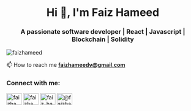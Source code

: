 <h1 align="center">Hi 👋, I'm Faiz Hameed</h1>
<h3 align="center">A passionate software developer | React | Javascript | Blockchain | Solidity</h3>

<p align="left"> <img src="https://komarev.com/ghpvc/?username=faizhameed&label=Profile%20views&color=0e75b6&style=flat" alt="faizhameed" /> </p>

📫 How to reach me **faizhameedv@gmail.com**

<h3 align="left">Connect with me:</h3>
<p align="left">
<!-- <a href="https://twitter.com/faiz_hameed1993" target="blank"><img align="center" src="https://cdn.jsdelivr.net/npm/simple-icons@3.0.1/icons/twitter.svg" alt="faiz_hameed1993" height="30" width="40" /></a> -->

<a href="https://linkedin.com/in/faizhameed" target="blank"><img align="center" src="https://cdn.jsdelivr.net/npm/simple-icons@3.0.1/icons/linkedin.svg" alt="faizhameed" height="30" width="40" /></a>
<a href="https://fb.com/faizhameed" target="blank"><img align="center" src="https://cdn.jsdelivr.net/npm/simple-icons@3.0.1/icons/facebook.svg" alt="faizhameed" height="30" width="40" /></a>
<a href="https://instagram.com/faiz_hameeed" target="blank"><img align="center" src="https://cdn.jsdelivr.net/npm/simple-icons@3.0.1/icons/instagram.svg" alt="faiz_hameeed" height="30" width="40" /></a>
<a href="https://medium.com/@faizhameed" target="blank"><img align="center" src="https://cdn.jsdelivr.net/npm/simple-icons@3.0.1/icons/medium.svg" alt="@faizhameed" height="30" width="40" /></a>
</p>
